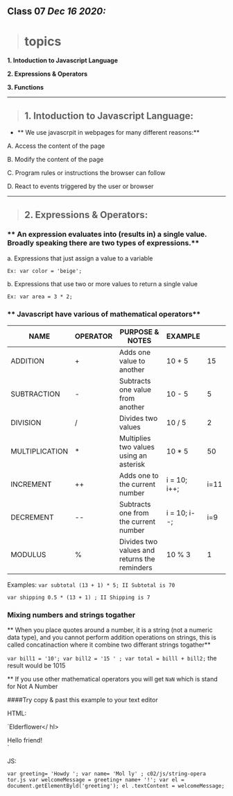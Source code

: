 ## Class 07  *Dec 16 2020:*

> # topics

__1. Intoduction to Javascript Language__

__2. Expressions & Operators__

__3. Functions__

---

> ## 1. Intoduction to Javascript Language:

  * ** We use javascrpit in webpages for many different reasons:**
  
A. Access the content of the page

B. Modify the content of the page

C. Program rules or instructions the browser can follow

D. React to events triggered by the user or browser 

---

> ## 2. Expressions & Operators:

### ** An expression evaluates into (results in) a single value. Broadly speaking there are two types of expressions.**
 
 a. Expressions that just assign a value to a variable 
 
    Ex: var color = 'beige'; 
    
 b. Expressions that use two or more values to return a single value
 
    Ex: var area = 3 * 2; 
    
    
 ###  ** Javascript have various of mathematical operators**
    
    
| NAME           | OPERATOR | PURPOSE & NOTES                              | EXAMPLE        |      |
|----------------|----------|----------------------------------------------|----------------|------|
| ADDITION       |    +     | Adds one value to another                    | 10 + 5         | 15   |
| SUBTRACTION    |    -     | Subtracts one value from another             | 10 - 5         | 5    |
| DIVISION       |    /     | Divides two values                           | 10 / 5         | 2    |
| MULTIPLICATION |    *     | Multiplies two values using an asterisk      | 10 * 5         | 50   |
| INCREMENT      |    ++    | Adds one to the current number               | i = 10;  i++;  | i=11 |
| DECREMENT      |    --    | Subtracts one from the current number        | i = 10;  i--;  | i=9  |
| MODULUS        |    %     | Divides two values and returns the reminders | 10 % 3         | 1    |
    
 
 Examples: 
`var subtotal (13 + 1) * 5; II Subtotal is 70`

`var shipping 0.5 * (13 + 1) ; II Shipping is 7`


### Mixing numbers and strings togather 
** When you place quotes around a number, it is a string (not a numeric data type), and you cannot perform addition operations on strings, this is called concatinaction where it combine two differant strings togather**

`var bill1 = '10';
var bill2 = '15 ' ;
var total = billl + bill2;` the result would be 1015

** If you use other mathematical operators you will get `NaN` which is stand for Not A Number 


####Try copy & past this example to your text editor  

HTML:

`<hl>Elderflower</ hl>
<div id="content">
<div id="greeting" class="message">Hello
<span id="name">friend</span>!
</div>
</div>
<script src="js/string-operator.js"></script>`


JS:

`var greeting= 'Howdy ';
var name= 'Mol ly' ;
c02/js/string-opera tor.js
var welcomeMessage = greeting+ name+ '!';
var el = document.getElementByld('greeting');
el .textContent = welcomeMessage;`




 
 
 
